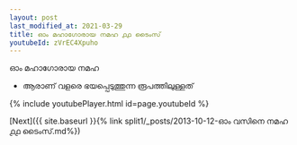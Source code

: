 ```yaml
---
layout: post
last_modified_at: 2021-03-29
title: ഓം മഹാഗോരായ നമഹ ൧൧ ടൈംസ്
youtubeId: zVrEC4Xpuho
---
```

 
 
 ഓം മഹാഗോരായ നമഹ 
 
 -  ആരാണ് വളരെ ഭയപ്പെടുത്തുന്ന രൂപത്തിലുള്ളത് 
 
  
 
  
 
 
 
 
 
 


{% include youtubePlayer.html id=page.youtubeId %}
 
[Next]({{ site.baseurl }}{% link  split1/_posts/2013-10-12-ഓം വസിനെ നമഹ ൧൧ ടൈംസ്.md%})
 
